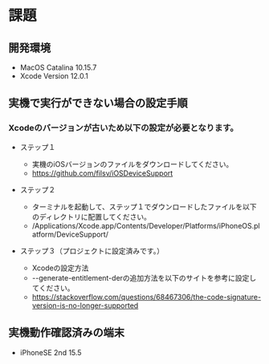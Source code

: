 # 課題

## 開発環境
* MacOS Catalina 10.15.7
* Xcode Version 12.0.1

## 実機で実行ができない場合の設定手順
### Xcodeのバージョンが古いため以下の設定が必要となります。
* ステップ１
    * 実機のiOSバージョンのファイルをダウンロードしてください。
    * https://github.com/filsv/iOSDeviceSupport

* ステップ２
    * ターミナルを起動して、ステップ１でダウンロードしたファイルを以下のディレクトリに配置してください。
    * /Applications/Xcode.app/Contents/Developer/Platforms/iPhoneOS.platform/DeviceSupport/

* ステップ３（プロジェクトに設定済みです。）
    * Xcodeの設定方法
    * --generate-entitlement-derの追加方法を以下のサイトを参考に設定してください。
    * https://stackoverflow.com/questions/68467306/the-code-signature-version-is-no-longer-supported

## 実機動作確認済みの端末
* iPhoneSE 2nd 15.5
